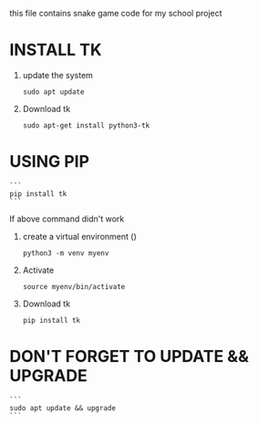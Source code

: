 this file contains snake game code for my school project 
# INSTALL TK
1. update the system
   ```
   sudo apt update
   ```
2. Download tk
   
   ```
   sudo apt-get install python3-tk
   ```
# USING PIP 
    ```
    pip install tk
    ```
If above command didn't work 
1. create a virtual environment ()
   ```
   python3 -m venv myenv
   ```
2. Activate
   ```
   source myenv/bin/activate
   ```
3. Download tk

   ```
   pip install tk
   ```
# DON'T FORGET TO UPDATE && UPGRADE
    ```
    sudo apt update && upgrade
    ```
